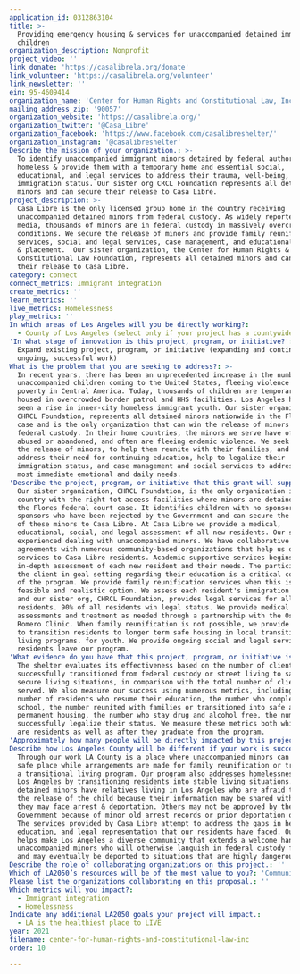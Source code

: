```yaml
---
application_id: 0312863104
title: >-
  Providing emergency housing & services for unaccompanied detained immigrant
  children
organization_description: Nonprofit
project_video: ''
link_donate: 'https://casalibrela.org/donate'
link_volunteer: 'https://casalibrela.org/volunteer'
link_newsletter: ''
ein: 95-4609414
organization_name: 'Center for Human Rights and Constitutional Law, Inc.'
mailing_address_zip: '90057'
organization_website: 'https://casalibrela.org/'
organization_twitter: '@Casa_Libre'
organization_facebook: 'https://www.facebook.com/casalibreshelter/'
organization_instagram: '@casalibreshelter'
Describe the mission of your organization.: >-
  To identify unaccompanied immigrant minors detained by federal authorities or
  homeless & provide them with a temporary home and essential social,
  educational, and legal services to address their trauma, well-being, and legal
  immigration status. Our sister org CRCL Foundation represents all detained
  minors and can secure their release to Casa Libre.
project_description: >-
  Casa Libre is the only licensed group home in the country receiving
  unaccompanied detained minors from federal custody. As widely reported in the
  media, thousands of minors are in federal custody in massively overcrowded
  conditions. We secure the release of minors and provide family reunification
  services, social and legal services, case management, and educational testing
  & placement.  Our sister organization, the Center for Human Rights &
  Constitutional Law Foundation, represents all detained minors and can gain
  their release to Casa Libre.
category: connect
connect_metrics: Immigrant integration
create_metrics: ''
learn_metrics: ''
live_metrics: Homelessness
play_metrics: ''
In which areas of Los Angeles will you be directly working?:
  - County of Los Angeles (select only if your project has a countywide benefit)
'In what stage of innovation is this project, program, or initiative?': >-
  Expand existing project, program, or initiative (expanding and continuing
  ongoing, successful work)
What is the problem that you are seeking to address?: >-
  In recent years, there has been an unprecedented increase in the number of
  unaccompanied children coming to the United States, fleeing violence and
  poverty in Central America. Today, thousands of children are temporarily
  housed in overcrowded border patrol and HHS facilities. Los Angeles has also
  seen a rise in inner-city homeless immigrant youth. Our sister organization,
  CHRCL Foundation, represents all detained minors nationwide in the Flores.
  case and is the only organization that can win the release of minors from
  federal custody. In their home countries, the minors we serve have often been
  abused or abandoned, and often are fleeing endemic violence. We seek to secure
  the release of minors, to help them reunite with their families, and to
  address their need for continuing education, help to legalize their
  immigration status, and case management and social services to address their
  most immediate emotional and daily needs. 
'Describe the project, program, or initiative that this grant will support to address the problem identified.': >-
  Our sister organization, CHRCL Foundation, is the only organization in the
  country with the right tot access facilities where minors are detained through
  the Flores federal court case. It identifies children with no sponsors or
  sponsors who have been rejected by the Government and can secure the release
  of these minors to Casa Libre. At Casa Libre we provide a medical,
  educational, social, and legal assessment of all new residents. Our staff is
  experienced dealing with unaccompanied minors. We have collaborative
  agreements with numerous community-based organizations that help us deliver
  services to Casa Libre residents. Academic supportive services begins with an
  in-depth assessment of each new resident and their needs. The participation of
  the client in goal setting regarding their education is a critical component
  of the program. We provide family reunification services when this is a
  feasible and realistic option. We assess each resident's immigration status
  and our sister org, CHRCL Foundation, provides legal services for all
  residents. 90% of all residents win legal status. We provide medical
  assessments and treatment as needed through a partnership with the Oscar
  Romero Clinic. When family reunification is not possible, we provide services
  to transition residents to longer term safe housing in local transitional
  living programs. for youth. We provide ongoing social and legal services after
  residents leave our program.
'What evidence do you have that this project, program, or initiative is or will be successful, and how will you define and measure success?': >-
  The shelter evaluates its effectiveness based on the number of clients
  successfully transitioned from federal custody or street living to safe and
  secure living situations, in comparison with the total number of clients
  served. We also measure our success using numerous metrics, including the
  number of residents who resume their education, the number who complete high
  school, the number reunited with families or transitioned into safe and more
  permanent housing, the number who stay drug and alcohol free, the number who
  successfully legalize their status. We measure these metrics both while minors
  are residents as well as after they graduate from the program. 
'Approximately how many people will be directly impacted by this project, program, or initiative?': '27'
Describe how Los Angeles County will be different if your work is successful.: >-
  Through our work LA County is a place where unaccompanied minors can land in a
  safe place while arrangements are made for family reunification or transfer to
  a transitional living program. Our program also addresses homelessness within
  Los Angeles by transitioning residents into stable living situations. Many
  detained minors have relatives living in Los Angeles who are afraid to sponsor
  the release of the child because their information may be shared with ICE and
  they may face arrest & deportation. Others may not be approved by the
  Government because of minor old arrest records or prior deportation orders.
  The services provided by Casa Libre attempt to address the gaps in healthcare,
  education, and legal representation that our residents have faced. Our program
  helps make Los Angeles a diverse community that extends a welcome hand to
  unaccompanied minors who will otherwise languish in federal custody for months
  and may eventually be deported to situations that are highly dangerous.
Describe the role of collaborating organizations on this project.: ''
Which of LA2050’s resources will be of the most value to you?: 'Communications support,Capacity-building and training'
Please list the organizations collaborating on this proposal.: ''
Which metrics will you impact?:
  - Immigrant integration
  - Homelessness
Indicate any additional LA2050 goals your project will impact.:
  - LA is the healthiest place to LIVE
year: 2021
filename: center-for-human-rights-and-constitutional-law-inc
order: 10

---
```

